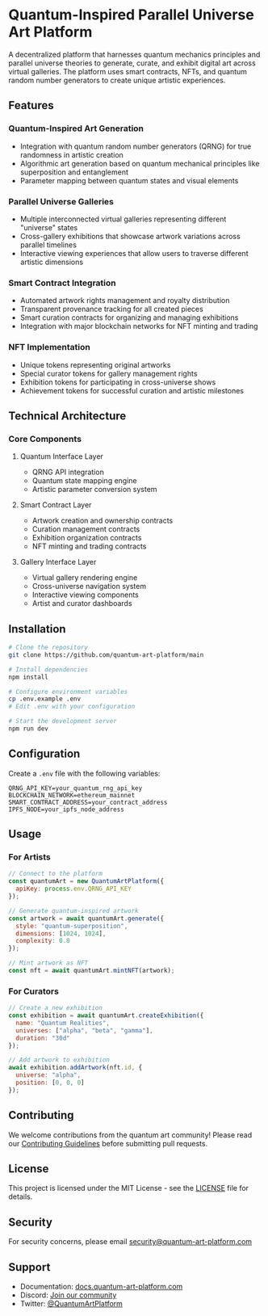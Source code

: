 # Quantum-Inspired Parallel Universe Art Platform

A decentralized platform that harnesses quantum mechanics principles and parallel universe theories to generate, curate, and exhibit digital art across virtual galleries. The platform uses smart contracts, NFTs, and quantum random number generators to create unique artistic experiences.

## Features

### Quantum-Inspired Art Generation
- Integration with quantum random number generators (QRNG) for true randomness in artistic creation
- Algorithmic art generation based on quantum mechanical principles like superposition and entanglement
- Parameter mapping between quantum states and visual elements

### Parallel Universe Galleries
- Multiple interconnected virtual galleries representing different "universe" states
- Cross-gallery exhibitions that showcase artwork variations across parallel timelines
- Interactive viewing experiences that allow users to traverse different artistic dimensions

### Smart Contract Integration
- Automated artwork rights management and royalty distribution
- Transparent provenance tracking for all created pieces
- Smart curation contracts for organizing and managing exhibitions
- Integration with major blockchain networks for NFT minting and trading

### NFT Implementation
- Unique tokens representing original artworks
- Special curator tokens for gallery management rights
- Exhibition tokens for participating in cross-universe shows
- Achievement tokens for successful curation and artistic milestones

## Technical Architecture

### Core Components
1. Quantum Interface Layer
    - QRNG API integration
    - Quantum state mapping engine
    - Artistic parameter conversion system

2. Smart Contract Layer
    - Artwork creation and ownership contracts
    - Curation management contracts
    - Exhibition organization contracts
    - NFT minting and trading contracts

3. Gallery Interface Layer
    - Virtual gallery rendering engine
    - Cross-universe navigation system
    - Interactive viewing components
    - Artist and curator dashboards

## Installation

```bash
# Clone the repository
git clone https://github.com/quantum-art-platform/main

# Install dependencies
npm install

# Configure environment variables
cp .env.example .env
# Edit .env with your configuration

# Start the development server
npm run dev
```

## Configuration

Create a `.env` file with the following variables:

```
QRNG_API_KEY=your_quantum_rng_api_key
BLOCKCHAIN_NETWORK=ethereum_mainnet
SMART_CONTRACT_ADDRESS=your_contract_address
IPFS_NODE=your_ipfs_node_address
```

## Usage

### For Artists

```javascript
// Connect to the platform
const quantumArt = new QuantumArtPlatform({
  apiKey: process.env.QRNG_API_KEY
});

// Generate quantum-inspired artwork
const artwork = await quantumArt.generate({
  style: "quantum-superposition",
  dimensions: [1024, 1024],
  complexity: 0.8
});

// Mint artwork as NFT
const nft = await quantumArt.mintNFT(artwork);
```

### For Curators

```javascript
// Create a new exhibition
const exhibition = await quantumArt.createExhibition({
  name: "Quantum Realities",
  universes: ["alpha", "beta", "gamma"],
  duration: "30d"
});

// Add artwork to exhibition
await exhibition.addArtwork(nft.id, {
  universe: "alpha",
  position: [0, 0, 0]
});
```

## Contributing

We welcome contributions from the quantum art community! Please read our [Contributing Guidelines](CONTRIBUTING.md) before submitting pull requests.

## License

This project is licensed under the MIT License - see the [LICENSE](LICENSE) file for details.

## Security

For security concerns, please email security@quantum-art-platform.com

## Support

- Documentation: [docs.quantum-art-platform.com](https://docs.quantum-art-platform.com)
- Discord: [Join our community](https://discord.gg/quantum-art)
- Twitter: [@QuantumArtPlatform](https://twitter.com/QuantumArtPlatform)
